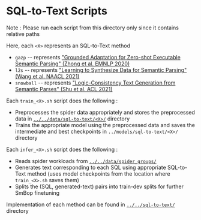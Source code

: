 # SQL-to-Text Scripts

Note : Please run each script from this directory only since it contains relative paths

Here, each `<X>` represents an SQL-to-Text method

* `gazp` -- represents ["Grounded Adaptation for Zero-shot Executable Semantic Parsing" (Zhong et al. EMNLP 2020)](https://aclanthology.org/2020.emnlp-main.558/)
* `l2s` -- represents ["Learning to Synthesize Data for Semantic Parsing" (Wang et al. NAACL 2021)](https://aclanthology.org/2021.naacl-main.220/)
* `snowball` -- represents ["Logic-Consistency Text Generation from Semantic Parses" (Shu et al. ACL 2021)](https://aclanthology.org/2021.findings-acl.388/)

Each `train_<X>.sh` script does the following :

* Preprocesses the spider data appropriately and stores the preprocessed data in [`../../data/sql-to-text/<X>/`](../../data/sql-to-text/) directory
* Trains the appropriate model using the preprocessed data and saves the intermediate and best checkpoints in `../models/sql-to-text/<X>/` directory

Each `infer_<X>.sh` script does the following :

* Reads spider workloads from [`../../data/spider_groups/`](../../data/spider_groups/)
* Generates text corresponding to each SQL using appropriate SQL-to-Text method (uses model checkpoints from the location where `train_<X>.sh` saves them)
* Splits the (SQL, generated-text) pairs into train-dev splits for further SmBop finetuning

Implementation of each method can be found in [`../../sql-to-text/`](../../sql-to-text/) directory
